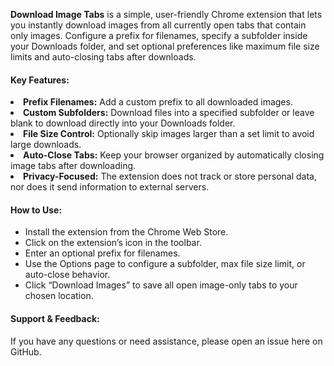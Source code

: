 <b>Download Image Tabs</b> is a simple, user-friendly Chrome extension that lets you instantly download images from all currently open tabs that contain only images. Configure a prefix for filenames, specify a subfolder inside your Downloads folder, and set optional preferences like maximum file size limits and auto-closing tabs after downloads.

<h4>Key Features:</h4>

<li><b>Prefix Filenames:</b> Add a custom prefix to all downloaded images.</li>
<li><b>Custom Subfolders:</b> Download files into a specified subfolder or leave blank to download directly into your Downloads folder.</li>
<li><b>File Size Control:</b> Optionally skip images larger than a set limit to avoid large downloads.</li>
<li><b>Auto-Close Tabs:</b> Keep your browser organized by automatically closing image tabs after downloading.</li>
<li><b>Privacy-Focused:</b> The extension does not track or store personal data, nor does it send information to external servers.</li>

<h4>How to Use:</h4>

<ul>
<li>Install the extension from the Chrome Web Store.</li>
<li>Click on the extension’s icon in the toolbar.</li>
<li>Enter an optional prefix for filenames.</li>
<li>Use the Options page to configure a subfolder, max file size limit, or auto-close behavior.</li>
<li>Click “Download Images” to save all open image-only tabs to your chosen location.</li>
</ul>


<h4>Support & Feedback:</h4>
If you have any questions or need assistance, please open an issue here on GitHub.
